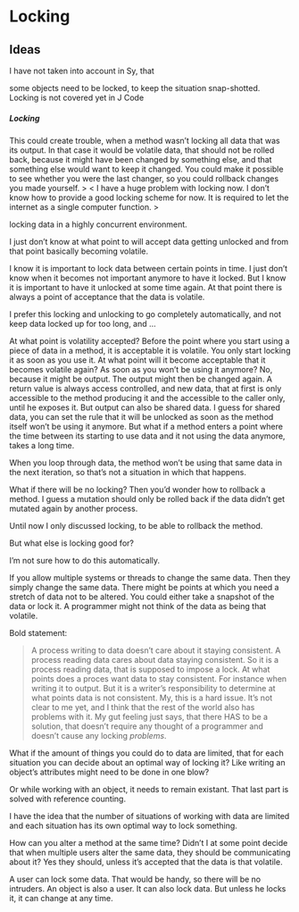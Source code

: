 ﻿Locking
=======

Ideas
-----

I have not taken into account in Sy, that

some objects need to be locked, to keep the situation snap-shotted. Locking is not covered yet in J Code

##### Locking

This could create trouble, when a method wasn’t locking all data that was its output. In that case it would be volatile data, that should not be rolled back, because it might have been changed by something else, and that something else would want to keep it changed. You could make it possible to see whether you were the last changer, so you could rollback changes you made yourself. >
< I have a huge problem with locking now. I don’t know how to provide a good locking scheme for now. It is required to let the internet as a single computer function. >

locking data in a highly concurrent environment.

I just don’t know at what point to will accept data getting unlocked and from that point basically becoming volatile.

I know it is important to lock data between certain points in time. I just don’t know when it becomes not important anymore to have it locked. But I know it is important to have it unlocked at some time again.
At that point there is always a point of acceptance that the data is volatile.

I prefer this locking and unlocking to go completely automatically, and not keep data locked up for too long, and … 

At what point is volatility accepted?
Before the point where you start using a piece of data in a method, it is acceptable it is volatile.
You only start locking it as soon as you use it.
At what point will it become acceptable that it becomes volatile again?
As soon as you won’t be using it anymore? No, because it might be output.
The output might then be changed again.
A return value is always access controlled, and new data, that at first is only accessible to the method producing it and the accessible to the caller only, until he exposes it.
But output can also be shared data. I guess for shared data, you can set the rule that it will be unlocked as soon as the method itself won’t be using it anymore.
But what if a method enters a point where the time between its starting to use data and it not using the data anymore, takes a long time.

When you loop through data, the method won’t be using that same data in the next iteration, so that’s not a situation in which that happens.

What if there will be no locking?
Then you’d wonder how to rollback a method. I guess a mutation should only be rolled back if the data didn’t get mutated again by another process.

Until now I only discussed locking, to be able to rollback the method.

But what else is locking good for?

I’m not sure how to do this automatically.

If you allow multiple systems or threads to change the same data. Then they simply change the same data.
There might be points at which you need a stretch of data not to be altered.
You could either take a snapshot of the data or lock it.
A programmer might not think of the data as being that volatile.

Bold statement:
> A process writing to data doesn’t care about it staying consistent. A process reading data cares about data staying consistent.
So it is a process reading data, that is supposed to impose a lock.
At what points does a proces want data to stay consistent.
For instance when writing it to output.
But it is a writer’s responsibility to determine at what points data is not consistent.
My, this is a hard issue. It’s not clear to me yet, and I think that the rest of the world also has problems with it. My gut feeling just says, that there HAS to be a solution, that doesn’t require any thought of a programmer and doesn’t cause any locking *problems*.

What if the amount of things you could do to data are limited, that for each situation you can decide about an optimal way of locking it? Like writing an object’s attributes might need to be done in one blow?

Or while working with an object, it needs to remain existant. That last part is solved with reference counting.

I have the idea that the number of situations of working with data are limited and each situation has its own optimal way to lock something.

How can you alter a method at the same time?
Didn’t I at some point decide that when multiple users alter the same data, they should be communicating about it? Yes they should, unless it’s accepted that the data is that volatile.

A user can lock some data. That would be handy, so there will be no intruders.
An object is also a user. It can also lock data. But unless he locks it, it can change at any time.

